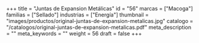 +++
title = "Juntas de Expansion Metálicas"
id = "56"
marcas = ["Macoga"]
familias = ["Sellado"]
industrias = ["Energía"]
thumbnail = "images/productos/original-juntas-de-expansion-metalicas.jpg"
catalogo = "/catalogos/original-juntas-de-expansion-metalicas.pdf"
meta_description = ""
meta_keywords = ""
weight = 56
draft = false
+++
